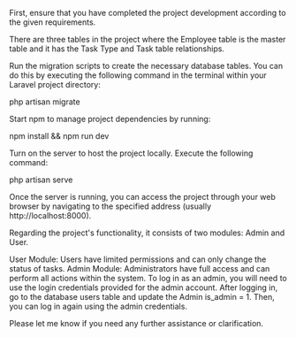 
First, ensure that you have completed the project development according to the given requirements.

There are three tables in the project where the Employee table is the master table and it has the Task Type and Task table relationships.

Run the migration scripts to create the necessary database tables. You can do this by executing the following command in the terminal within your Laravel project directory:

php artisan migrate

Start npm to manage project dependencies by running:

npm install && npm run dev

Turn on the server to host the project locally. Execute the following command:

php artisan serve

Once the server is running, you can access the project through your web browser by navigating to the specified address (usually http://localhost:8000).

Regarding the project's functionality, it consists of two modules: Admin and User.

User Module: Users have limited permissions and can only change the status of tasks.
Admin Module: Administrators have full access and can perform all actions within the system. To log in as an admin, you will need to use the login credentials provided for the admin account. After logging in, go to the database users table and update the Admin  is_admin =  1. Then, you can log in again using the admin credentials.

Please let me know if you need any further assistance or clarification.
